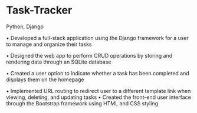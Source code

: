 # Task-Tracker
Python, Django

• Developed a full-stack application using the Django framework for a user to manage and organize their tasks

• Designed the web app to perform CRUD operations by storing and rendering data through an SQLite database

• Created a user option to indicate whether a task has been completed and displays them on the homepage

• Implemented URL routing to redirect user to a different template link when viewing, deleting, and updating tasks • Created the front-end user interface through     the Bootstrap framework using HTML and CSS styling

